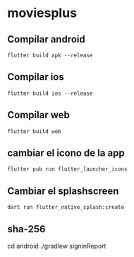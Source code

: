 # moviesplus

## Compilar android

    flutter build apk --release

## Compilar ios

    flutter build ios --release

## Compilar web

    flutter build web

## cambiar el icono de la app

    flutter pub run flutter_launcher_icons

## Cambiar el splashscreen

    dart run flutter_native_splash:create

## sha-256
cd android
./gradlew signinReport
